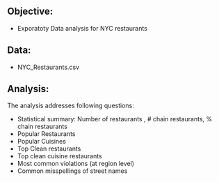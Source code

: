 
## Objective:

- Exporatoty Data analysis for NYC restaurants

## Data:
- NYC_Restaurants.csv

## Analysis:

The analysis addresses following questions:

- Statistical summary: Number of restaurants , # chain restaurants, % chain restaurants
- Popular Restaurants
- Popular Cuisines
- Top Clean restaurants
- Top clean cuisine restaurants
- Most common violations (at region level)
- Common misspellings of street names
